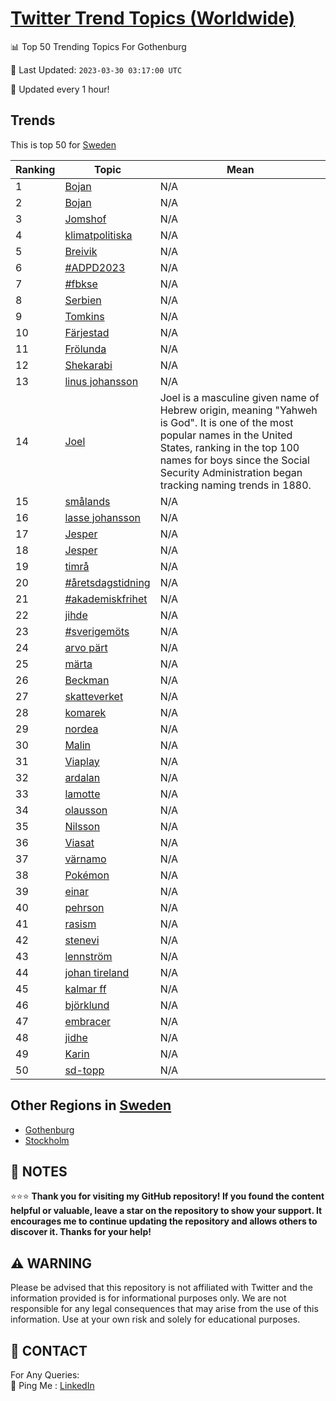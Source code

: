 [Twitter Trend Topics (Worldwide)](https://github.com/ErcinDedeoglu/Twitter-Trend-Topics)
==========


📊 Top 50 Trending Topics For Gothenburg

📆 Last Updated: `2023-03-30 03:17:00 UTC`

🔧 Updated every 1 hour!


## Trends

This is top 50 for [Sweden](</Sweden>)

| Ranking | Topic | Mean |
| ------- | ------------ | ------------ |
| 1 | [Bojan](http://twitter.com/search?q=Bojan) | N/A |
| 2 | [Bojan](http://twitter.com/search?q=Bojan) | N/A |
| 3 | [Jomshof](http://twitter.com/search?q=Jomshof) | N/A |
| 4 | [klimatpolitiska](http://twitter.com/search?q=klimatpolitiska) | N/A |
| 5 | [Breivik](http://twitter.com/search?q=Breivik) | N/A |
| 6 | [#ADPD2023](http://twitter.com/search?q=%23ADPD2023) | N/A |
| 7 | [#fbkse](http://twitter.com/search?q=%23fbkse) | N/A |
| 8 | [Serbien](http://twitter.com/search?q=Serbien) | N/A |
| 9 | [Tomkins](http://twitter.com/search?q=Tomkins) | N/A |
| 10 | [Färjestad](http://twitter.com/search?q=F%c3%a4rjestad) | N/A |
| 11 | [Frölunda](http://twitter.com/search?q=Fr%c3%b6lunda) | N/A |
| 12 | [Shekarabi](http://twitter.com/search?q=Shekarabi) | N/A |
| 13 | [linus johansson](http://twitter.com/search?q=linus+johansson) | N/A |
| 14 | [Joel](http://twitter.com/search?q=Joel) | Joel is a masculine given name of Hebrew origin, meaning "Yahweh is God". It is one of the most popular names in the United States, ranking in the top 100 names for boys since the Social Security Administration began tracking naming trends in 1880. |
| 15 | [smålands](http://twitter.com/search?q=sm%c3%a5lands) | N/A |
| 16 | [lasse johansson](http://twitter.com/search?q=lasse+johansson) | N/A |
| 17 | [Jesper](http://twitter.com/search?q=Jesper) | N/A |
| 18 | [Jesper](http://twitter.com/search?q=Jesper) | N/A |
| 19 | [timrå](http://twitter.com/search?q=timr%c3%a5) | N/A |
| 20 | [#åretsdagstidning](http://twitter.com/search?q=%23%c3%a5retsdagstidning) | N/A |
| 21 | [#akademiskfrihet](http://twitter.com/search?q=%23akademiskfrihet) | N/A |
| 22 | [jihde](http://twitter.com/search?q=jihde) | N/A |
| 23 | [#sverigemöts](http://twitter.com/search?q=%23sverigem%c3%b6ts) | N/A |
| 24 | [arvo pärt](http://twitter.com/search?q=arvo+p%c3%a4rt) | N/A |
| 25 | [märta](http://twitter.com/search?q=m%c3%a4rta) | N/A |
| 26 | [Beckman](http://twitter.com/search?q=Beckman) | N/A |
| 27 | [skatteverket](http://twitter.com/search?q=skatteverket) | N/A |
| 28 | [komarek](http://twitter.com/search?q=komarek) | N/A |
| 29 | [nordea](http://twitter.com/search?q=nordea) | N/A |
| 30 | [Malin](http://twitter.com/search?q=Malin) | N/A |
| 31 | [Viaplay](http://twitter.com/search?q=Viaplay) | N/A |
| 32 | [ardalan](http://twitter.com/search?q=ardalan) | N/A |
| 33 | [lamotte](http://twitter.com/search?q=lamotte) | N/A |
| 34 | [olausson](http://twitter.com/search?q=olausson) | N/A |
| 35 | [Nilsson](http://twitter.com/search?q=Nilsson) | N/A |
| 36 | [Viasat](http://twitter.com/search?q=Viasat) | N/A |
| 37 | [värnamo](http://twitter.com/search?q=v%c3%a4rnamo) | N/A |
| 38 | [Pokémon](http://twitter.com/search?q=Pok%c3%a9mon) | N/A |
| 39 | [einar](http://twitter.com/search?q=einar) | N/A |
| 40 | [pehrson](http://twitter.com/search?q=pehrson) | N/A |
| 41 | [rasism](http://twitter.com/search?q=rasism) | N/A |
| 42 | [stenevi](http://twitter.com/search?q=stenevi) | N/A |
| 43 | [lennström](http://twitter.com/search?q=lennstr%c3%b6m) | N/A |
| 44 | [johan tireland](http://twitter.com/search?q=johan+tireland) | N/A |
| 45 | [kalmar ff](http://twitter.com/search?q=kalmar+ff) | N/A |
| 46 | [björklund](http://twitter.com/search?q=bj%c3%b6rklund) | N/A |
| 47 | [embracer](http://twitter.com/search?q=embracer) | N/A |
| 48 | [jidhe](http://twitter.com/search?q=jidhe) | N/A |
| 49 | [Karin](http://twitter.com/search?q=Karin) | N/A |
| 50 | [sd-topp](http://twitter.com/search?q=sd-topp) | N/A |



## Other Regions in [Sweden](</Sweden>)

* [Gothenburg](</Sweden/Gothenburg.md>)
* [Stockholm](</Sweden/Stockholm.md>)



## 📝 NOTES

⭐⭐⭐ **Thank you for visiting my GitHub repository! If you found the content helpful or valuable, leave a star on the repository to show your support. It encourages me to continue updating the repository and allows others to discover it. Thanks for your help!**


## ⚠️ WARNING

Please be advised that this repository is not affiliated with Twitter and the information provided is for informational purposes only. We are not responsible for any legal consequences that may arise from the use of this information. Use at your own risk and solely for educational purposes.


## 📨 CONTACT

 For Any Queries:  
            🏓 Ping Me : [LinkedIn](https://www.linkedin.com/in/ercindedeoglu/)
